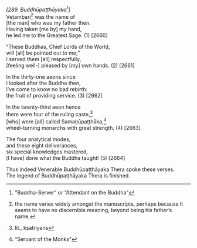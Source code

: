 *\[289. Buddhūpaṭṭhāyaka*[^1]*\]*  
Veṭambari[^2] was the name of  
\[the man\] who was my father then.  
Having taken \[me by\] my hand,  
he led me to the Greatest Sage. (1) \[2660\]

“These Buddhas, Chief Lords of the World,  
will \[all\] be pointed out to me;”  
I served them \[all\] respectfully,  
\[feeling well-\] pleased by \[my\] own hands. (2) \[2661\]

In the thirty-one aeons since  
I looked after the Buddha then,  
I’ve come to know no bad rebirth:  
the fruit of providing service. (3) \[2662\]

In the twenty-third aeon hence  
there were four of the ruling caste,[^3]  
\[who\] were \[all\] called Samaṇūpaṭṭhāka,[^4]  
wheel-turning monarchs with great strength. (4) \[2663\]

The four analytical modes,  
and these eight deliverances,  
six special knowledges mastered,  
\[I have\] done what the Buddha taught! (5) \[2664\]

Thus indeed Venerable Buddhūpaṭṭhāyaka Thera spoke these verses.  
The legend of Buddhūpaṭṭhāyaka Thera is finished.

[^1]: “Buddha-Server” or “Attendant on the Buddha”

[^2]: the name varies widely amongst the manuscripts, perhaps because it seems to have no discernible meaning, beyond being his father’s name.

[^3]: lit., kṣatriyans

[^4]: “Servant of the Monks”
